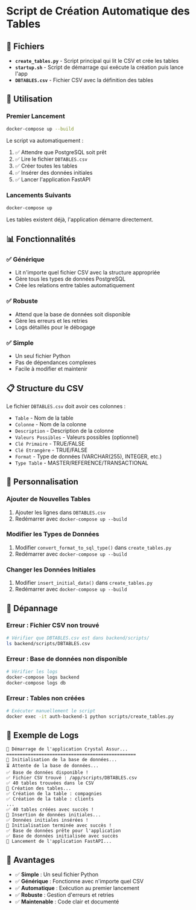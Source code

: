 # Script de Création Automatique des Tables

## 📁 Fichiers

- **`create_tables.py`** - Script principal qui lit le CSV et crée les tables
- **`startup.sh`** - Script de démarrage qui exécute la création puis lance l'app
- **`DBTABLES.csv`** - Fichier CSV avec la définition des tables

## 🚀 Utilisation

### **Premier Lancement**
```bash
docker-compose up --build
```

Le script va automatiquement :
1. ✅ Attendre que PostgreSQL soit prêt
2. ✅ Lire le fichier `DBTABLES.csv`
3. ✅ Créer toutes les tables
4. ✅ Insérer des données initiales
5. ✅ Lancer l'application FastAPI

### **Lancements Suivants**
```bash
docker-compose up
```

Les tables existent déjà, l'application démarre directement.

## 📊 Fonctionnalités

### **✅ Générique**
- Lit n'importe quel fichier CSV avec la structure appropriée
- Gère tous les types de données PostgreSQL
- Crée les relations entre tables automatiquement

### **✅ Robuste**
- Attend que la base de données soit disponible
- Gère les erreurs et les retries
- Logs détaillés pour le débogage

### **✅ Simple**
- Un seul fichier Python
- Pas de dépendances complexes
- Facile à modifier et maintenir

## 📋 Structure du CSV

Le fichier `DBTABLES.csv` doit avoir ces colonnes :
- `Table` - Nom de la table
- `Colonne` - Nom de la colonne
- `Description` - Description de la colonne
- `Valeurs Possibles` - Valeurs possibles (optionnel)
- `Clé Primaire` - TRUE/FALSE
- `Clé Etrangère` - TRUE/FALSE
- `Format` - Type de données (VARCHAR(255), INTEGER, etc.)
- `Type Table` - MASTER/REFERENCE/TRANSACTIONAL

## 🔧 Personnalisation

### **Ajouter de Nouvelles Tables**
1. Ajouter les lignes dans `DBTABLES.csv`
2. Redémarrer avec `docker-compose up --build`

### **Modifier les Types de Données**
1. Modifier `convert_format_to_sql_type()` dans `create_tables.py`
2. Redémarrer avec `docker-compose up --build`

### **Changer les Données Initiales**
1. Modifier `insert_initial_data()` dans `create_tables.py`
2. Redémarrer avec `docker-compose up --build`

## 🐛 Dépannage

### **Erreur : Fichier CSV non trouvé**
```bash
# Vérifier que DBTABLES.csv est dans backend/scripts/
ls backend/scripts/DBTABLES.csv
```

### **Erreur : Base de données non disponible**
```bash
# Vérifier les logs
docker-compose logs backend
docker-compose logs db
```

### **Erreur : Tables non créées**
```bash
# Exécuter manuellement le script
docker exec -it auth-backend-1 python scripts/create_tables.py
```

## 📝 Exemple de Logs

```
🚀 Démarrage de l'application Crystal Assur...
================================================
📝 Initialisation de la base de données...
⏳ Attente de la base de données...
✅ Base de données disponible !
✅ Fichier CSV trouvé : /app/scripts/DBTABLES.csv
✅ 40 tables trouvées dans le CSV
📝 Création des tables...
✅ Création de la table : compagnies
✅ Création de la table : clients
...
✅ 40 tables créées avec succès !
📝 Insertion de données initiales...
✅ Données initiales insérées !
🎉 Initialisation terminée avec succès !
✅ Base de données prête pour l'application
✅ Base de données initialisée avec succès
🚀 Lancement de l'application FastAPI...
```

## 🎯 Avantages

- ✅ **Simple** : Un seul fichier Python
- ✅ **Générique** : Fonctionne avec n'importe quel CSV
- ✅ **Automatique** : Exécution au premier lancement
- ✅ **Robuste** : Gestion d'erreurs et retries
- ✅ **Maintenable** : Code clair et documenté 